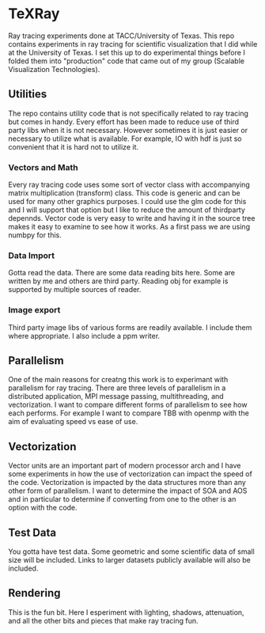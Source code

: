 # TeXRay
Ray tracing experiments done at TACC/University of Texas. This repo contains experiments in ray tracing for scientific visualization that I did while at the University of Texas. I set this up to do experimental things before I folded them into "production" code that came out of my group (Scalable Visualization Technologies). 
## Utilities
The repo contains utility code that is not specifically related to ray tracing but comes in handy. Every effort has been made to reduce use
of third party libs when it is not necessary. However sometimes it is just easier or necessary to utilize what is available. For example, IO with hdf is just so convenient that it is hard not to utilize it. 
### Vectors and Math 
Every ray tracing code uses some sort of vector class with accompanying matrix multiplication (transform) class. This code is generic and can be used for many other graphics purposes. I could use the glm code for this and I will support that option but I like to reduce the amount of thirdparty depennds. Vector code is very easy to write and having it in the source tree makes it easy to examine to  see how it
works. As a first pass we are using numbpy for this. 
### Data Import
Gotta read the data. There are some data reading bits here. Some are written by me and others are third party. Reading obj for example
is supported by multiple sources of reader. 
### Image export
Third party image libs of various forms are readily available. I include them where appropriate. I also include a ppm writer. 
## Parallelism
One of the main reasons for creatng this work is to experimant with parallelism for ray tracing. There are three levels of parallelism
in a distributed application, MPI message passing, multithreading, and vectorization. I want to compare different forms of parallelism 
to see how each performs. For example I want to compare TBB with openmp with the aim of evaluating speed vs ease of use. 
## Vectorization
Vector units are an important part of modern processor arch and I have some experiments in how the use of vectorization can impact the speed of the code. Vectorization is impacted by the data structures more than any other form of parallelism. I want to determine the impact of SOA and AOS and in particular to determine if converting from one to the other is an option with the code. 
## Test Data
You gotta have test data. Some geometric and some scientific data of small size will be included. Links to larger datasets publicly available will also be included. 
## Rendering
This is the fun bit. Here I esperiment with lighting, shadows, attenuation, and all the other bits and pieces that make ray tracing fun.
